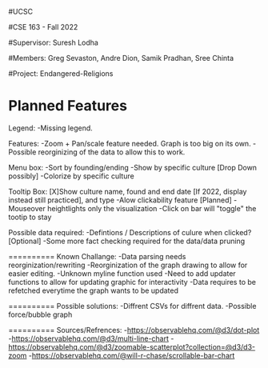 #UCSC

#CSE 163 - Fall 2022

#Supervisor: Suresh Lodha

#Members: Greg Sevaston, Andre Dion, Samik Pradhan, Sree Chinta

#Project: Endangered-Religions

Planned Features
=========

Legend:
    -Missing legend.
    
Features:
    -Zoom + Pan/scale feature needed. Graph is too big on its own.
    -Possible reorginizing of the data to allow this to work. 

Menu box:
    -Sort by founding/ending
    -Show by specific culture [Drop Down possibly]
    -Colorize by specific culture

Tooltip Box:
    [X]Show culture name, found and end date [If 2022, display instead still practiced], and type
    -Alow clickability feature [Planned]
        -Mouseover heightlights only the visualization
        -Click on bar will "toggle" the tootip to stay
    
Possible data required:
    -Defintions / Descriptions of culure when clicked?[Optional]
    -Some more fact checking required for the data/data pruning


==========
Known Challange:
    -Data parsing needs reorginization/rewriting
    -Reorginization of the graph drawing to allow for easier editing.
    -Unknown myline function used
    -Need to add updater functions to allow for updating graphic for interactivity
    -Data requires to be refetched everytime the graph wants to be updated
    
==========
Possible solutions:
    -Diffrent CSVs for diffrent data. 
    -Possible force/bubble graph
    
==========
Sources/Refrences:
    -https://observablehq.com/@d3/dot-plot
    -https://observablehq.com/@d3/multi-line-chart
    -https://observablehq.com/@d3/zoomable-scatterplot?collection=@d3/d3-zoom
    -https://observablehq.com/@will-r-chase/scrollable-bar-chart
